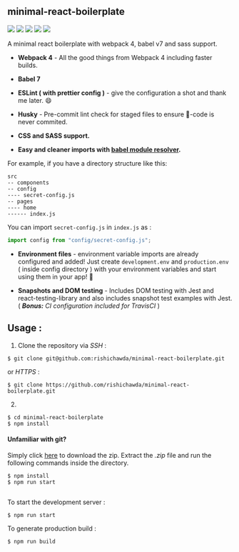 ## minimal-react-boilerplate

![](https://img.shields.io/github/package-json/v/rishichawda/minimal-react-boilerplate.svg?style=popout-square)
![](https://img.shields.io/github/last-commit/rishichawda/minimal-react-boilerplate/master.svg?style=popout-square)
![](https://img.shields.io/david/rishichawda/minimal-react-boilerplate.svg?style=popout-square)
![](https://img.shields.io/david/dev/rishichawda/minimal-react-boilerplate.svg?style=popout-square)
![](https://img.shields.io/travis/rishichawda/minimal-react-boilerplate.svg?style=popout-square)

A minimal react boilerplate with webpack 4, babel v7 and sass support.

- **Webpack 4** - All the good things from Webpack 4 including faster builds.
- **Babel 7**
- **ESLint ( with prettier config )** - give the configuration a shot and thank me later. :smile:
- **Husky** - Pre-commit lint check for staged files to ensure :poop:-code is never commited.
- **CSS and SASS support.**

- **Easy and cleaner imports with [babel module resolver](https://github.com/tleunen/babel-plugin-module-resolver).**

For example, if you have a directory structure like this:

```
src
-- components
-- config
---- secret-config.js
-- pages
---- home
------ index.js
```

You can import `secret-config.js` in `index.js` as :

```jsx
import config from "config/secret-config.js";
```

- **Environment files** - environment variable imports are already configured and added! Just create `development.env` and `production.env` ( inside config directory ) with your environment variables and start using them in your app! :tada:

- **Snapshots and DOM testing** - Includes DOM testing with Jest and react-testing-library and also includes snapshot test examples with Jest. ( _**Bonus:** CI configuration included for TravisCI_ )

## Usage :

1. Clone the repository via _SSH_ :

```
$ git clone git@github.com:rishichawda/minimal-react-boilerplate.git
```

or _HTTPS_ :

```
$ git clone https://github.com/rishichawda/minimal-react-boilerplate.git
```

2.

```
$ cd minimal-react-boilerplate
$ npm install
```

#### Unfamiliar with git?

Simply click [here](https://github.com/rishichawda/minimal-react-boilerplate/archive/master.zip) to download the zip. Extract the _.zip_ file and run the following commands inside the directory.

```
$ npm install
$ npm run start
```

##

To start the development server :

```
$ npm run start
```

To generate production build :

```
$ npm run build
```

